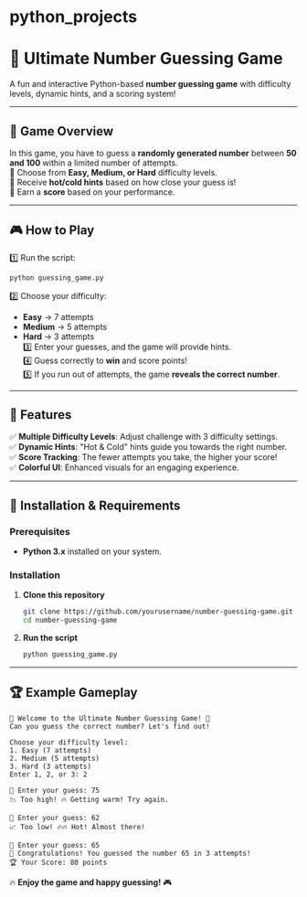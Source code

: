 ﻿# python_projects
 
# 🎯 Ultimate Number Guessing Game  
A fun and interactive Python-based **number guessing game** with difficulty levels, dynamic hints, and a scoring system!  

---

## 📜 **Game Overview**  
In this game, you have to guess a **randomly generated number** between **50 and 100** within a limited number of attempts.  
🔹 Choose from **Easy, Medium, or Hard** difficulty levels.  
🔹 Receive **hot/cold hints** based on how close your guess is!  
🔹 Earn a **score** based on your performance.  

---

## 🎮 **How to Play**  
1️⃣ Run the script:  
   ```sh
   python guessing_game.py
   ```  
2️⃣ Choose your difficulty:  
   - **Easy** → 7 attempts  
   - **Medium** → 5 attempts  
   - **Hard** → 3 attempts  
3️⃣ Enter your guesses, and the game will provide hints.  
4️⃣ Guess correctly to **win** and score points!  
5️⃣ If you run out of attempts, the game **reveals the correct number**.  

---

## 🚀 **Features**  
✅ **Multiple Difficulty Levels**: Adjust challenge with 3 difficulty settings.  
✅ **Dynamic Hints**: "Hot & Cold" hints guide you towards the right number.  
✅ **Score Tracking**: The fewer attempts you take, the higher your score!  
✅ **Colorful UI**: Enhanced visuals for an engaging experience.  

---

## 🔧 **Installation & Requirements**  
### **Prerequisites**  
- **Python 3.x** installed on your system.  

### **Installation**  
1. **Clone this repository**  
   ```sh
   git clone https://github.com/yourusername/number-guessing-game.git
   cd number-guessing-game
   ```  
2. **Run the script**  
   ```sh
   python guessing_game.py
   ```  

---

## 🏆 **Example Gameplay**  
```
🎯 Welcome to the Ultimate Number Guessing Game! 🎯
Can you guess the correct number? Let's find out!

Choose your difficulty level:
1. Easy (7 attempts)
2. Medium (5 attempts)
3. Hard (3 attempts)
Enter 1, 2, or 3: 2

🔢 Enter your guess: 75
📉 Too high! 🔥 Getting warm! Try again.

🔢 Enter your guess: 62
📈 Too low! 🔥🔥 Hot! Almost there!

🔢 Enter your guess: 65
🎉 Congratulations! You guessed the number 65 in 3 attempts!
🏆 Your Score: 80 points
```


🔥 **Enjoy the game and happy guessing!** 🎮
